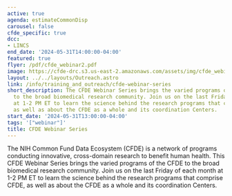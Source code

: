 ```yaml
---
active: true
agenda: estimateCommonDisp
carousel: false
cfde_specific: true
dcc:
- LINCS
end_date: '2024-05-31T14:00:00-04:00'
featured: true
flyer: /pdf/cfde_webinar2.pdf
image: https://cfde-drc.s3.us-east-2.amazonaws.com/assets/img/cfde_webinar2.png
layout: ../../layouts/Outreach.astro
link: /info/training_and_outreach/cfde-webinar-series
short_description: The CFDE Webinar Series brings the varied programs of the CFDE
  to the broad biomedical research community. Join us on the last Friday of each month
  at 1-2 PM ET to learn the science behind the research programs that comprise CFDE,
  as well as about the CFDE as a whole and its coordination Centers.
start_date: '2024-05-31T13:00:00-04:00'
tags: '["webinar"]'
title: CFDE Webinar Series
---
```

The NIH Common Fund Data Ecosystem (CFDE) is a network of programs conducting innovative, cross-domain research to benefit human health. This CFDE Webinar Series brings the varied programs of the CFDE to the broad biomedical research community. Join us on the last Friday of each month at 1-2 PM ET to learn the science behind the research programs that comprise CFDE, as well as about the CFDE as a whole and its coordination Centers.